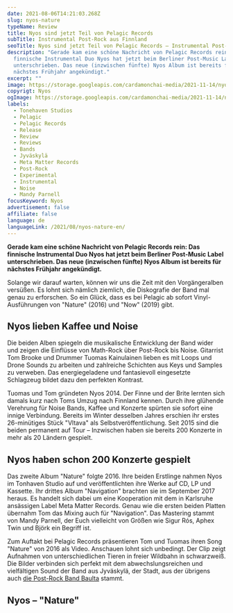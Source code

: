 ```yaml
---
date: 2021-08-06T14:21:03.268Z
slug: nyos-nature
typeName: Review
title: Nyos sind jetzt Teil von Pelagic Records
subTitle: Instrumental Post-Rock aus Finnland
seoTitle: Nyos sind jetzt Teil von Pelagic Records – Instrumental Post-Rock Review
description: "Gerade kam eine schöne Nachricht von Pelagic Records rein: Das
  finnische Instrumental Duo Nyos hat jetzt beim Berliner Post-Music Label
  unterschrieben. Das neue (inzwischen fünfte) Nyos Album ist bereits für
  nächstes Frühjahr angekündigt."
excerpt: ""
image: https://storage.googleapis.com/cardamonchai-media/2021-11-14/nyos-imagine-c8c8c8_969696_1200_628/640.webp
copyrigt: Nyos
ogImage: https://storage.googleapis.com/cardamonchai-media/2021-11-14/nyos-imagine-c8c8c8_969696_1200_628/640.webp
labels:
  - Tonehaven Studios
  - Pelagic
  - Pelagic Records
  - Release
  - Review
  - Reviews
  - Bands
  - Jyväskylä
  - Meta Matter Records
  - Post-Rock
  - Experimental
  - Instrumental
  - Noise
  - Mandy Parnell
focusKeyword: Nyos
advertisement: false
affiliate: false
language: de
languageLink: /2021/08/nyos-nature-en/
---
```


**Gerade kam eine schöne Nachricht von Pelagic Records rein: Das finnische Instrumental Duo Nyos hat jetzt beim Berliner Post-Music Label unterschrieben. Das neue (inzwischen fünfte) Nyos Album ist bereits für nächstes Frühjahr angekündigt.**

Solange wir darauf warten, können wir uns die Zeit mit den Vorgängeralben versüßen. Es lohnt sich nämlich ziemlich, die Diskografie der Band mal genau zu erforschen. So ein Glück, dass es bei Pelagic ab sofort Vinyl-Ausführungen von "Nature" (2016) und "Now" (2019) gibt.

## Nyos lieben Kaffee und Noise

Die beiden Alben spiegeln die musikalische Entwicklung der Band wider und zeigen die Einflüsse  von Math-Rock über Post-Rock bis Noise. Gitarrist Tom Brooke und Drummer Tuomas Kainulainen lieben es mit Loops und Drone Sounds zu arbeiten und zahlreiche Schichten aus Keys und Samples zu verweben. Das energiegeladene und fantasievoll eingesetzte Schlagzeug bildet dazu den perfekten Kontrast.

Tuomas und Tom gründeten Nyos 2014. Der Finne und der Brite lernten sich damals kurz nach Toms Umzug nach Finnland kennen. Durch ihre glühende Verehrung für Noise Bands, Kaffee und Konzerte spürten sie sofort eine innige Verbindung. Bereits im Winter desselben Jahres erschien ihr erstes 26-minütiges Stück "Vltava" als Selbstveröffentlichung. Seit 2015 sind die beiden permanent auf Tour – Inzwischen haben sie bereits 200 Konzerte in mehr als 20 Ländern gespielt.

## Nyos haben schon 200 Konzerte gespielt

Das zweite Album "Nature" folgte 2016. Ihre beiden Erstlinge nahmen Nyos im Tonhaven Studio auf und veröffentlichten ihre Werke auf CD, LP und Kassette. Ihr drittes Album "Navigation" brachten sie im September 2017 heraus. Es handelt sich dabei um eine Kooperation mit dem in Karlsruhe ansässigen Label Meta Matter Records. Genau wie die ersten beiden Platten übernahm Tom das Mixing auch für "Navigation". Das Mastering stammt von Mandy Parnell, der Euch vielleicht von Größen wie Sigur Rós, Aphex Twin und Björk ein Begriff ist.

Zum Auftakt bei Pelagic Records präsentieren Tom und Tuomas ihren Song "Nature" von 2016 als Video. Anschauen lohnt sich unbedingt. Der Clip zeigt Aufnahmen von unterschiedlichen Tieren in freier Wildbahn in schwarzweiß. Die Bilder verbinden sich perfekt mit dem abwechslungsreichen und vielfältigen Sound der Band aus Jyväskylä, der Stadt, aus der übrigens auch [die Post-Rock Band Baulta](/2021/03/baulta-interview/) stammt.

## Nyos – "Nature"

<YouTube id="slU3mD1RHNA" />